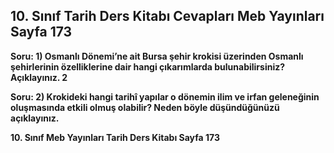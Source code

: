 ## 10. Sınıf Tarih Ders Kitabı Cevapları Meb Yayınları Sayfa 173

**Soru: 1) Osmanlı Dönemi’ne ait Bursa şehir krokisi üzerinden Osmanlı şehirlerinin özelliklerine dair hangi çıkarımlarda bulunabilirsiniz? Açıklayınız. 2**

**Soru: 2) Krokideki hangi tarihî yapılar o dönemin ilim ve irfan geleneğinin oluşmasında etkili olmuş olabilir? Neden böyle düşündüğünüzü açıklayınız.**

**10. Sınıf Meb Yayınları Tarih Ders Kitabı Sayfa 173**
